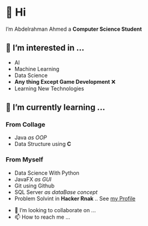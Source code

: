 # 👋 Hi
I’m Abdelrahman Ahmed a **Computer Science Student**

## 👀 I’m interested in ...
* AI
* Machine Learning
* Data Science
* **Any thing Except Game Development** ❌
* Learning New Technologies

## 🌱 I’m currently learning ...
### From Collage
* Java *as OOP*
* Data Structure using **C** 


### From Myself
* Data Science With Python
* JavaFX *as GUI*
* Git using Github
* SQL Server *as dataBase concept*
* Problem Solvint in **Hacker Rnak** .. See [my Profile](https://www.hackerrank.com/abdelrahmanahm15)


- 💞️ I’m looking to collaborate on ...
- 📫 How to reach me ...

<!---
Boodyahmedhamdy/Boodyahmedhamdy is a ✨ special ✨ repository because its `README.md` (this file) appears on your GitHub profile.
You can click the Preview link to take a look at your changes.
--->
